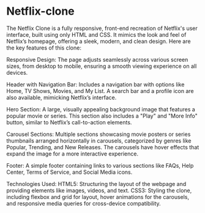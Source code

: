 # Netflix-clone
The Netflix Clone is a fully responsive, front-end recreation of Netflix's user interface, built using only HTML and CSS. It mimics the look and feel of Netflix’s homepage, offering a sleek, modern, and clean design. 
Here are the key features of this clone:

Responsive Design: The page adjusts seamlessly across various screen sizes, from desktop to mobile, ensuring a smooth viewing experience on all devices.

Header with Navigation Bar: Includes a navigation bar with options like Home, TV Shows, Movies, and My List. A search bar and a profile icon are also available, mimicking Netflix’s interface.

Hero Section: A large, visually appealing background image that features a popular movie or series. This section also includes a "Play" and "More Info" button, similar to Netflix’s call-to-action elements.

Carousel Sections: Multiple sections showcasing movie posters or series thumbnails arranged horizontally in carousels, categorized by genres like Popular, Trending, and New Releases. The carousels have hover effects that expand the image for a more interactive experience.

Footer: A simple footer containing links to various sections like FAQs, Help Center, Terms of Service, and Social Media icons.

Technologies Used:
HTML5: Structuring the layout of the webpage and providing elements like images, videos, and text.
CSS3: Styling the clone, including flexbox and grid for layout, hover animations for the carousels, and responsive media queries for cross-device compatibility.
